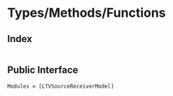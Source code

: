 # Types/Methods/Functions

## Index
```@index
```
## Public Interface
```@autodocs
Modules = [LTVSourceReceiverModel]
```
